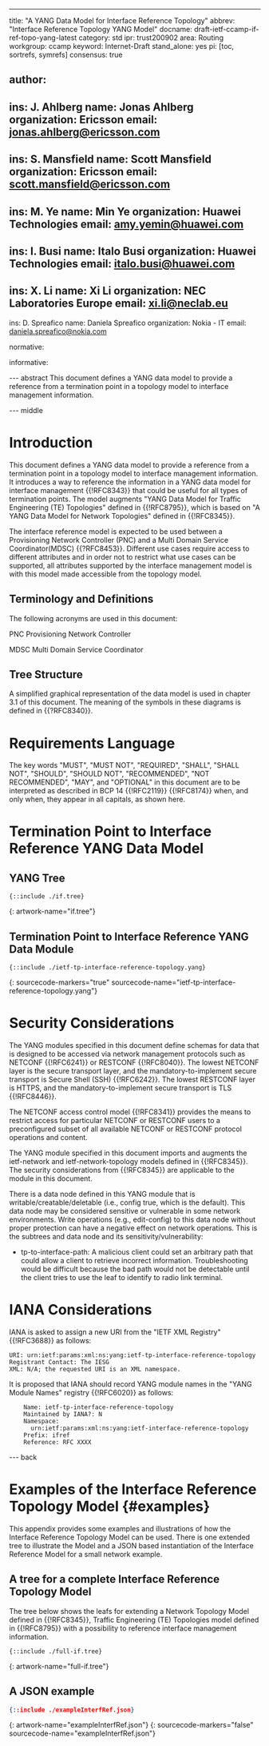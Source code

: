 ---
title: "A YANG Data Model for Interface Reference Topology"
abbrev: "Interface Reference Topology YANG Model"
docname: draft-ietf-ccamp-if-ref-topo-yang-latest
category: std
ipr: trust200902
area: Routing
workgroup: ccamp
keyword: Internet-Draft
stand_alone: yes
pi: [toc, sortrefs, symrefs]
consensus: true

author:
 -
   ins: J. Ahlberg
   name: Jonas Ahlberg
   organization: Ericsson
   email: jonas.ahlberg@ericsson.com
 -
   ins: S. Mansfield
   name: Scott Mansfield
   organization: Ericsson
   email: scott.mansfield@ericsson.com
 -
   ins: M. Ye
   name: Min Ye
   organization: Huawei Technologies
   email: amy.yemin@huawei.com
 -
   ins: I. Busi
   name: Italo Busi
   organization: Huawei Technologies
   email: italo.busi@huawei.com
 -
   ins: X. Li
   name: Xi Li
   organization: NEC Laboratories Europe
   email: xi.li@neclab.eu
 -
   ins: D. Spreafico
   name: Daniela Spreafico
   organization: Nokia - IT
   email: daniela.spreafico@nokia.com

normative:

informative:

--- abstract
This document defines a YANG data model to provide a reference from a termination point in a topology model to interface management information.

--- middle

# Introduction

This document defines a YANG data model to provide a reference from a termination point in a topology model to interface management information.  It introduces a way to reference the information in a YANG data model for interface management {{!RFC8343}} that could be useful for all types of termination points.  The model augments "YANG Data Model for Traffic Engineering (TE) Topologies" defined in {{!RFC8795}}, which is based on "A YANG Data Model for Network Topologies" defined in {{!RFC8345}}.

The interface reference model is expected to be used between a Provisioning Network Controller (PNC) and a Multi Domain Service Coordinator(MDSC) {{?RFC8453}}.  Different use cases require access to different attributes and in order not to restrict what use cases can be supported, all attributes supported by the interface management model is with this model made accessible from the topology model.

## Terminology and Definitions
The following acronyms are used in this document:

PNC Provisioning Network Controller

MDSC Multi Domain Service Coordinator

## Tree Structure
A simplified graphical representation of the data model is used in chapter 3.1 of this document.  The meaning of the symbols in these diagrams is defined in {{?RFC8340}}.

# Requirements Language
The key words "MUST", "MUST NOT", "REQUIRED", "SHALL", "SHALL NOT", "SHOULD", "SHOULD NOT", "RECOMMENDED", "NOT RECOMMENDED", "MAY", and "OPTIONAL" in this document are to be interpreted as described in BCP 14 {{!RFC2119}} {{!RFC8174}} when, and only when, they appear in all capitals, as shown here.

# Termination Point to Interface Reference YANG Data Model

## YANG Tree
~~~~ yangtree
{::include ./if.tree}
~~~~
{: artwork-name="if.tree"}

## Termination Point to Interface Reference YANG Data Module
~~~~ yang
{::include ./ietf-tp-interface-reference-topology.yang}
~~~~
{: sourcecode-markers="true" sourcecode-name="ietf-tp-interface-reference-topology.yang"}

# Security Considerations

   The YANG modules specified in this document define schemas for data
   that is designed to be accessed via network management protocols such
   as NETCONF {{!RFC6241}} or RESTCONF {{!RFC8040}}.  The lowest NETCONF layer
   is the secure transport layer, and the mandatory-to-implement secure
   transport is Secure Shell (SSH) {{!RFC6242}}.  The lowest RESTCONF layer
   is HTTPS, and the mandatory-to-implement secure transport is TLS
   {{!RFC8446}}.

   The NETCONF access control model {{!RFC8341}} provides the means to
   restrict access for particular NETCONF or RESTCONF users to a
   preconfigured subset of all available NETCONF or RESTCONF protocol
   operations and content.

   The YANG module specified in this document imports and augments the
   ietf-network and ietf-network-topology models defined in {{!RFC8345}}.
   The security considerations from {{!RFC8345}} are applicable to the
   module in this document.

   There is a data node defined in this YANG module that is
   writable/creatable/deletable (i.e., config true, which is the
   default).  This data node may be considered sensitive or vulnerable
   in some network environments.  Write operations (e.g., edit-config)
   to this data node without proper protection can have a negative
   effect on network operations.  This is the subtrees and data node
   and its sensitivity/vulnerability:

   -  tp-to-interface-path: A malicious client could set an arbitrary
      path that could allow a client to retrieve incorrect information.
      Troubleshooting would be difficult because the bad path would not
      be detectable until the client tries to use the leaf to identify
      to radio link terminal.

# IANA Considerations

   IANA is asked to assign a new URI from the "IETF XML Registry" {{!RFC3688}} as follows:

~~~~
URI: urn:ietf:params:xml:ns:yang:ietf-tp-interface-reference-topology
Registrant Contact: The IESG
XML: N/A; the requested URI is an XML namespace.
~~~~

   It is proposed that IANA should record YANG module names in the "YANG
   Module Names" registry {{!RFC6020}} as follows:

~~~~
    Name: ietf-tp-interface-reference-topology
    Maintained by IANA?: N
    Namespace:
      urn:ietf:params:xml:ns:yang:ietf-interface-reference-topology
    Prefix: ifref
    Reference: RFC XXXX
~~~~

--- back

# Examples of the Interface Reference Topology Model {#examples}

   This appendix provides some examples and illustrations of how the
   Interface Reference Topology Model can be used.  There is one
   extended tree to illustrate the Model and a JSON based instantiation
   of the Interface Reference Model for a small network example.

## A tree for a complete Interface Reference Topology Model

   The tree below shows the leafs for extending a Network Topology Model
   defined in {{!RFC8345}}, Traffic Engineering (TE) Topologies model
   defined in {{!RFC8795}} with a possibility to reference interface
   management information.

~~~~ yangtree
{::include ./full-if.tree}
~~~~
{: artwork-name="full-if.tree"}

## A JSON example
~~~~ json
{::include ./exampleInterfRef.json}
~~~~
{: artwork-name="exampleInterfRef.json"}
{: sourcecode-markers="false" sourcecode-name="exampleInterfRef.json"}
